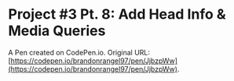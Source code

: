 # Project #3 Pt. 8: Add Head Info & Media Queries

A Pen created on CodePen.io. Original URL: [https://codepen.io/brandonrangel97/pen/JjbzpWw](https://codepen.io/brandonrangel97/pen/JjbzpWw).


